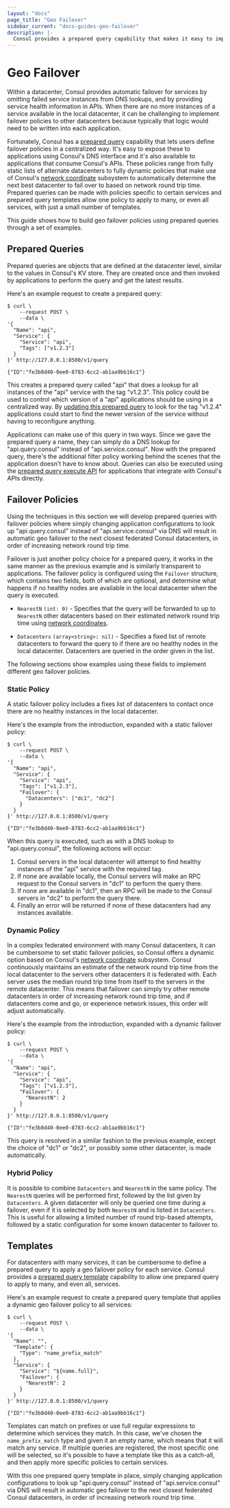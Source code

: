 ```yaml
---
layout: "docs"
page_title: "Geo Failover"
sidebar_current: "docs-guides-geo-failover"
description: |-
  Consul provides a prepared query capability that makes it easy to implement automatic geo failover policies for services.
---
```


# Geo Failover

Within a datacenter, Consul provides automatic failover for services by omitting failed service instances from DNS lookups, and by providing service health information in APIs. When there are no more instances of a service available in the local datacenter, it can be challenging to implement failover policies to other datacenters because typically that logic would need to be written into each application.

Fortunately, Consul has a [prepared query](/api/query.html) capability that lets users define failover policies in a centralized way. It's easy to expose these to applications using Consul's DNS interface and it's also available to applications that consume Consul's APIs. These policies range from fully static lists of alternate datacenters to fully dynamic policies that make use of Consul's [network coordinate](/docs/internals/coordinates.html) subsystem to automatically determine the next best datacenter to fail over to based on network round trip time. Prepared queries can be made with policies specific to certain services and prepared query templates allow one policy to apply to many, or even all services, with just a small number of templates.

This guide shows how to build geo failover policies using prepared queries through a set of examples.

## Prepared Queries

Prepared queries are objects that are defined at the datacenter level, similar to the values in Consul's KV store. They are created once and then invoked by applications to perform the query and get the latest results.

Here's an example request to create a prepared query:

```
$ curl \
    --request POST \
    --data \
'{
  "Name": "api",
  "Service": {
    "Service": "api",
    "Tags": ["v1.2.3"]
  }
}' http://127.0.0.1:8500/v1/query

{"ID":"fe3b8d40-0ee0-8783-6cc2-ab1aa9bb16c1"}
```

This creates a prepared query called "api" that does a lookup for all instances of the "api" service with the tag "v1.2.3". This policy could be used to control which version of a "api" applications should be using in a centralized way. By [updating this prepared query](/api/query.html#update-prepared-query) to look for the tag "v1.2.4" applications could start to find the newer version of the service without having to reconfigure anything.

Applications can make use of this query in two ways. Since we gave the prepared query a name, they can simply do a DNS lookup for "api.query.consul" instead of "api.service.consul". Now with the prepared query, there's the additional filter policy working behind the scenes that the application doesn't have to know about. Queries can also be executed using the [prepared query execute API](/api/query.html#execute-prepared-query) for applications that integrate with Consul's APIs directly.

## Failover Policies

Using the techniques in this section we will develop prepared queries with failover policies where simply changing application configurations to look up "api.query.consul" instead of "api.service.consul" via DNS will result in automatic geo failover to the next closest federated Consul datacenters, in order of increasing network round trip time.

Failover is just another policy choice for a prepared query, it works in the same manner as the previous example and is similarly transparent to applications. The failover policy is configured using the `Failover` structure, which contains two fields, both of which are optional, and determine what happens if no healthy nodes are available in the local datacenter when the query is executed.

- `NearestN` `(int: 0)` - Specifies that the query will be forwarded to up to `NearestN` other datacenters based on their estimated network round trip time using [network coordinates](/docs/internals/coordinates.html).

- `Datacenters` `(array<string>: nil)` - Specifies a fixed list of remote datacenters to forward the query to if there are no healthy nodes in the local datacenter. Datacenters are queried in the order given in the list.

The following sections show examples using these fields to implement different geo failover policies.

### Static Policy

A static failover policy includes a fixes list of datacenters to contact once there are no healthy instances in the local datacenter.

Here's the example from the introduction, expanded with a static failover policy:

```
$ curl \
    --request POST \
    --data \
'{
  "Name": "api",
  "Service": {
    "Service": "api",
    "Tags": ["v1.2.3"],
    "Failover": {
      "Datacenters": ["dc1", "dc2"]
    }
  }
}' http://127.0.0.1:8500/v1/query

{"ID":"fe3b8d40-0ee0-8783-6cc2-ab1aa9bb16c1"}
```

When this query is executed, such as with a DNS lookup to "api.query.consul", the following actions will occur:

1. Consul servers in the local datacenter will attempt to find healthy instances of the "api" service with the required tag.
2. If none are available locally, the Consul servers will make an RPC request to the Consul servers in "dc1" to perform the query there.
3. If none are available in "dc1", then an RPC will be made to the Consul servers in "dc2" to perform the query there.
4. Finally an error will be returned if none of these datacenters had any instances available.

### Dynamic Policy

In a complex federated environment with many Consul datacenters, it can be cumbersome to set static failover policies, so Consul offers a dynamic option based on Consul's [network coordinate](/docs/internals/coordinates.html) subsystem. Consul continuously maintains an estimate of the network round trip time from the local datacenter to the servers other datacenters it is federated with. Each server uses the median round trip time from itself to the servers in the remote datacenter. This means that failover can simply try other remote datacenters in order of increasing network round trip time, and if datacenters come and go, or experience network issues, this order will adjust automatically.

Here's the example from the introduction, expanded with a dynamic failover policy:

```
$ curl \
    --request POST \
    --data \
'{
  "Name": "api",
  "Service": {
    "Service": "api",
    "Tags": ["v1.2.3"],
    "Failover": {
      "NearestN": 2
    }
  }
}' http://127.0.0.1:8500/v1/query

{"ID":"fe3b8d40-0ee0-8783-6cc2-ab1aa9bb16c1"}
```

This query is resolved in a similar fashion to the previous example, except the choice of "dc1" or "dc2", or possibly some other datacenter, is made automatically.

### Hybrid Policy

It is possible to combine `Datacenters` and `NearestN` in the same policy. The `NearestN` queries will be performed first, followed by the list given by `Datacenters`. A given datacenter will only be queried one time during a failover, even if it is selected by both `NearestN` and is listed in `Datacenters`. This is useful for allowing a limited number of round trip-based attempts, followed by a static configuration for some known datacenter to failover to.

## Templates

For datacenters with many services, it can be cumbersome to define a prepared query to apply a geo failover policy for each service. Consul provides a [prepared query template](/api/query.html#prepared-query-templates) capability to allow one prepared query to apply to many, and even all, services.

Here's an example request to create a prepared query template that applies a dynamic geo failover policy to all services:

```
$ curl \
    --request POST \
    --data \
'{
  "Name": "",
  "Template": {
    "Type": "name_prefix_match"
  },
  "Service": {
    "Service": "${name.full}",
    "Failover": {
      "NearestN": 2
    }
  }
}' http://127.0.0.1:8500/v1/query

{"ID":"fe3b8d40-0ee0-8783-6cc2-ab1aa9bb16c1"}
```

Templates can match on prefixes or use full regular expressions to determine which services they match. In this case, we've chosen the `name_prefix_match` type and given it an empty name, which means that it will match any service. If multiple queries are registered, the most specific one will be selected, so it's possible to have a template like this as a catch-all, and then apply more specific policies to certain services.

With this one prepared query template in place, simply changing application configurations to look up "api.query.consul" instead of "api.service.consul" via DNS will result in automatic geo failover to the next closest federated Consul datacenters, in order of increasing network round trip time.
